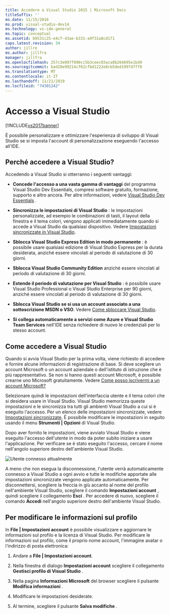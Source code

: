 ```yaml
---
title: Accedere a Visual Studio 2015 | Microsoft Docs
titleSuffix: ''
ms.date: 11/15/2016
ms.prod: visual-studio-dev14
ms.technology: vs-ide-general
ms.topic: conceptual
ms.assetid: b9531c25-e4cf-43ae-b331-a9f31a8cd171
caps.latest.revision: 34
author: jillre
ms.author: jillfra
manager: jillfra
ms.openlocfilehash: 257c3e097f890cc5b3ceec03aca8b264695e1bd9
ms.sourcegitcommit: bad28e99214cf62cfbd1222e8cb5ded1997d7ff0
ms.translationtype: MT
ms.contentlocale: it-IT
ms.lasthandoff: 11/21/2019
ms.locfileid: "74301242"
---
```

# <a name="signing-in-to-visual-studio"></a>Accesso a Visual Studio
[!INCLUDE[vs2017banner](../includes/vs2017banner.md)]

È possibile personalizzare e ottimizzare l'esperienza di sviluppo di Visual Studio se si imposta l'account di personalizzazione eseguendo l'accesso all'IDE.

## <a name="why-should-i-sign-in-to-visual-studio"></a>Perché accedere a Visual Studio?
 Accedendo a Visual Studio si otterranno i seguenti vantaggi:

- **Concede l'accesso a una vasta gamma di vantaggi** del programma Visual Studio Dev Essentials, compresi software gratuito, formazione, supporto e altro ancora. Per altre informazioni, vedere [Visual Studio Dev Essentials](https://aka.ms/vsdevhelp) .

- **Sincronizza le impostazioni di Visual Studio** : le impostazioni personalizzate, ad esempio le combinazioni di tasti, il layout della finestra e il tema colori, vengono applicati immediatamente quando si accede a Visual Studio da qualsiasi dispositivo. Vedere [Impostazioni sincronizzate in Visual Studio](https://msdn.microsoft.com/library/dn135229%28v=vs.120%29.aspx).

- **Sblocca Visual Studio Express Edition in modo permanente** : è possibile usare qualsiasi edizione di Visual Studio Express per la durata desiderata, anziché essere vincolati al periodo di valutazione di 30 giorni.

- **Sblocca Visual Studio Community Edition** anziché essere vincolati al periodo di valutazione di 30 giorni.

- **Estende il periodo di valutazione per Visual Studio** : è possibile usare Visual Studio Professional o Visual Studio Enterprise per 90 giorni, anziché essere vincolati al periodo di valutazione di 30 giorni.

- **Sblocca Visual Studio se si usa un account associato a una sottoscrizione MSDN o VSO**. Vedere [Come sbloccare Visual Studio](../ide/how-to-unlock-visual-studio.md).

- **Si collega automaticamente a servizi come Azure e Visual Studio Team Services** nell'IDE senza richiedere di nuovo le credenziali per lo stesso account.

## <a name="how-to-sign-in-to-visual-studio"></a>Come accedere a Visual Studio
 Quando si avvia Visual Studio per la prima volta, viene richiesto di accedere e fornire alcune informazioni di registrazione di base. Si deve scegliere un account Microsoft o un account aziendale o dell'istituto di istruzione che è più rappresentativo. Se non si hanno questi account Microsoft, è possibile crearne uno Microsoft gratuitamente. Vedere [Come posso iscrivermi a un account Microsoft?](https://support.microsoft.com/help/4026324/microsoft-account-how-to-create)

 Selezionare quindi le impostazioni dell'interfaccia utente e il tema colori che si desidera usare in Visual Studio. Visual Studio memorizza queste impostazioni e le sincronizza tra tutti gli ambienti Visual Studio a cui si è eseguito l'accesso. Per un elenco delle impostazioni sincronizzate, vedere [Impostazioni sincronizzate](../ide/synchronized-settings-in-visual-studio.md). È possibile modificare le impostazioni in seguito usando il menu **Strumenti &#124; Opzioni** di Visual Studio.

 Dopo aver fornito le impostazioni, viene avviato Visual Studio e viene eseguito l'accesso dell'utente in modo da poter subito iniziare a usare l'applicazione. Per verificare se è stato eseguito l'accesso, cercare il nome nell'angolo superiore destro dell'ambiente Visual Studio.

 ![Utente connesso attualmente](../ide/media/vs2015-username.png "VS2015_UserName")

 A meno che non esegua la disconnessione, l'utente verrà automaticamente connesso a Visual Studio a ogni avvio e tutte le modifiche apportate alle impostazioni sincronizzate vengono applicate automaticamente. Per disconnettersi, scegliere la freccia in giù accanto al nome del profilo nell'ambiente Visual Studio, scegliere il comando **Impostazioni account** , quindi scegliere il collegamento **Esci** . Per accedere di nuovo, scegliere il comando **Accedi** nell'angolo superiore destro dell'ambiente Visual Studio.

## <a name="to-change-your-profile-information"></a>Per modificare le informazioni sul profilo
 In **File &#124; Impostazioni account** è possibile visualizzare e aggiornare le informazioni sul profilo e la licenza di Visual Studio. Per modificare le informazioni sul profilo, come il proprio nome account, l'immagine avatar o l'indirizzo di posta elettronica:

1. Andare a **File &#124; Impostazioni account**.

2. Nella finestra di dialogo **Impostazioni account** scegliere il collegamento **Gestisci profilo di Visual Studio** .

3. Nella pagina **Informazioni Microsoft** del browser scegliere il pulsante **Modifica informazioni** .

4. Modificare le impostazioni desiderate.

5. Al termine, scegliere il pulsante **Salva modifiche** .
